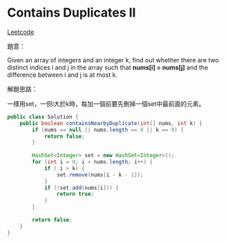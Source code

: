 # Contains Duplicates II

[Leetcode](https://leetcode.com/problems/contains-duplicate-ii/)


題意：

Given an array of integers and an integer k, find out whether there are two distinct indices i and j in the array such that **nums[i] = nums[j]** and the difference between i and j is at most k.

解題思路：

一樣用set，一但i大於k時，每加一個前要先刪掉一個set中最前面的元素。

```java
public class Solution {
    public boolean containsNearbyDuplicate(int[] nums, int k) {
        if (nums == null || nums.length == 0 || k == 0) {
            return false;
        }
        
        HashSet<Integer> set = new HashSet<Integer>();
        for (int i = 0; i < nums.length; i++) {
            if ( i > k) {
                set.remove(nums[i - k - 1]);
            }
            if (!set.add(nums[i])) {
                return true;
            }
        }
        
        return false;
    }
}
```